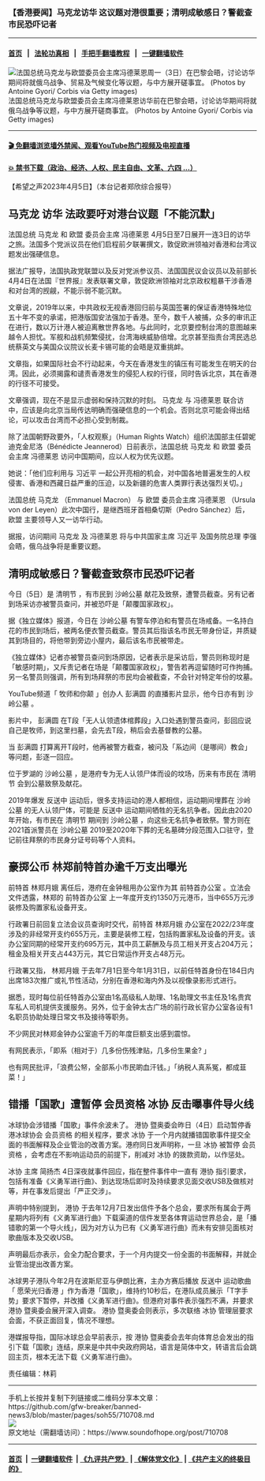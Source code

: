 ### 【香港要闻】马克龙访华 这议题对港很重要；清明成敏感日？警截查市民恐吓记者
------------------------

#### [首页](https://github.com/gfw-breaker/banned-news3/blob/master/README.md) &nbsp;&nbsp;|&nbsp;&nbsp; [法轮功真相](https://github.com/begood0513/basic/blob/master/README.md)  &nbsp;&nbsp;|&nbsp;&nbsp; [手把手翻墙教程](https://github.com/gfw-breaker/guides/wiki)  &nbsp;&nbsp;|&nbsp;&nbsp; [一键翻墙软件](https://github.com/gfw-breaker/nogfw/blob/master/README.md)  



<div><img alt="法国总统马克龙与欧盟委员会主席冯德莱恩周一（3日）在巴黎会晤，讨论访华期间将就俄乌战争、贸易及气候变化等议题，与中方展开磋事宜。 (Photos by Antoine Gyori/ Corbis via Getty images)" src="https://img.soundofhope.org/2023-04/1400811342-crop-1680606244640.jpg"/>
<br/><figcaption class="caption">
 法国总统马克龙与欧盟委员会主席冯德莱恩访华前在巴黎会晤，讨论访华期间将就俄乌战争等议题，与中方展开磋商事宜。 (Photos by Antoine Gyori/ Corbis via Getty images)
</figcaption></div><hr/>

#### [ 🎬  免翻墙浏览墙外禁闻、观看YouTube热门视频及电视直播](https://github.com/gfw-breaker/HelloWorld)

#### [ 💥  禁书下载（政治、经济、人权、民主自由、文革、六四 ...）](https://github.com/gfw-breaker/books/blob/master/README.md)

<div><div class="Content__Wrapper sc-1bvya0-0 elmmKw article_body" data-checkusr="" itemprop="articleBody">
 <div id="post_place_1">
 </div>
 <p class="meta-top">
  <span class="meta">
   【希望之声2023年4月5日】（本台记者郑欣综合报导）
  </span>
 </p>
 <h2>
  <strong>
   <ok href="/term/29794">
    马克龙
   </ok>
   访华 法政要吁对港台议题「不能沉默」
  </strong>
 </h2>
 <p>
  法国总统
  <ok href="/term/29794">
   马克龙
  </ok>
  和
  <ok href="/term/2689">
   欧盟
  </ok>
  委员会主席
  <ok href="/term/144828">
   冯德莱恩
  </ok>
  4月5日至7日展开一连3日的访华之旅。法国多个党派议员在他们启程前夕联署撰文，敦促欧洲领袖对香港和台湾议题发出强硬信息。
 </p>
 <p>
  据法广报导，法国执政党联盟以及反对党派参议员、法国国民议会议员以及前部长4月4日在法国『世界报』发表联署文章，敦促欧洲领袖对北京政权粗暴干涉香港和对台湾的觊觎，不能示弱不能沉默。
 </p>
 <p>
  文章说，2019年以来，中共政权无视香港回归前与英国签署的保证香港特殊地位五十年不变的承诺，把港版国安法强加于香港。至今，数千人被捕，众多的审讯正在进行，数以万计港人被迫离散世界各地。与此同时，北京要控制台湾的意图越来越令人担忧。军舰和战机频繁侵扰，台湾海峡威胁倍增。北京甚至指责台湾民选总统蔡英文与美国众议院议长麦卡锡可能的会晤是双重挑衅。
 </p>
 <p>
  文章指，如果国际社会不行动起来，今天在香港发生的镇压有可能发生在明天的台湾。因此，必须揭露和谴责香港发生的侵犯人权的行径，同时告诉北京，其在香港的行径不可接受。
 </p>
 <p>
  文章强调，现在不是显示虚弱和保持沉默的时刻。
  <ok href="/term/29794">
   马克龙
  </ok>
  与
  <ok href="/term/144828">
   冯德莱恩
  </ok>
  联合访中，应该是向北京当局传达明确而强硬信息的一个机会。否则北京可能会得出结论，可以攻击台湾而不必担心受到制裁。
 </p>
 <p>
  除了法国朝野政要外，「人权观察」（Human Rights Watch）组织法国部主任碧妮迪克金尼洛（Bénédicte Jeannerod）日前表示，法国总统
  <ok href="/term/29794">
   马克龙
  </ok>
  和
  <ok href="/term/2689">
   欧盟
  </ok>
  委员会主席
  <ok href="/term/144828">
   冯德莱恩
  </ok>
  访问中国期间，应以人权为优先议题。
 </p>
 <p>
  她说：「他们应利用与
  <ok href="/term/1063">
   习近平
  </ok>
  一起公开亮相的机会，对中国各地普遍发生的人权侵害、香港和西藏日益严重的压迫，以及新疆的危害人类罪行表达强烈关切。」
 </p>
 <p>
  法国总统
  <ok href="/term/29794">
   马克龙
  </ok>
  （Emmanuel Macron） 与
  <ok href="/term/2689">
   欧盟
  </ok>
  委员会主席
  <ok href="/term/144828">
   冯德莱恩
  </ok>
  （Ursula von der Leyen）此次中国行，是继西班牙首相桑切斯（Pedro Sánchez）后，
  <ok href="/term/2689">
   欧盟
  </ok>
  主要领导人又一访华行动。
 </p>
 <p>
  据报，访问期间
  <ok href="/term/29794">
   马克龙
  </ok>
  及
  <ok href="/term/144828">
   冯德莱恩
  </ok>
  将与中共国家主席
  <ok href="/term/1063">
   习近平
  </ok>
  及国务院总理
  <ok href="/term/14244">
   李强
  </ok>
  会晤，俄乌战争将是重要议题。
 </p>
 <h2>
  <strong>
   清明成敏感日？警截查致祭市民恐吓记者
  </strong>
 </h2>
 <p>
  今日（5日）是
  <ok href="/term/4904">
   清明节
  </ok>
  ，有市民到
  <ok href="/term/856913">
   沙岭公墓
  </ok>
  献花及致祭，遭警员截查。另有记者到场采访亦被警员查问，并被恐吓是「颠覆国家政权」。
 </p>
 <p>
  据《独立媒体》报道，今日在
  <ok href="/term/856913">
   沙岭公墓
  </ok>
  有警车停泊和有警员在场戒备。一名持白花的市民到场后，被两名便衣警员截查。警员其后指该名市民无带身份证，并质疑其到场目的，将他带到旁边小屋内，最后该名市民被带走。
 </p>
 <p>
  《独立媒体》记者亦被警员查问到场原因，记者表示是采访后，警员则称现时是「敏感时期」，又斥责记者在场是「颠覆国家政权」，警告若再逗留随时可作拘捕。另一名警员则强调，所有到场拜祭的市民均会被截查，不会针对特定年份的坟墓。
 </p>
 <p>
  YouTube频道「
  <ok href="/term/856916">
   牧师和你颠
  </ok>
  」创办人
  <ok href="/term/800373">
   彭满圆
  </ok>
  的直播影片显示，他今日亦有到
  <ok href="/term/856913">
   沙岭公墓
  </ok>
  。
 </p>
 <p>
  影片中，
  <ok href="/term/800373">
   彭满圆
  </ok>
  在T段「无人认领遗体棺葬段」入口处遇到警员查问，彭回应说自己是牧师，到这里扫墓，会先去T段，稍后会去基督教的公墓。
 </p>
 <p>
  当
  <ok href="/term/800373">
   彭满圆
  </ok>
  打算离开T段时，他再被警方截查，被问及「系边间（是哪间）教会」等问题，彭逐一回应。
 </p>
 <p>
  位于罗湖的
  <ok href="/term/856913">
   沙岭公墓
  </ok>
  ，是港府专为无人认领尸体而设的坟场，历来有市民在
  <ok href="/term/4904">
   清明节
  </ok>
  会到公墓致祭及献花。
 </p>
 <p>
  2019年爆发
  <ok href="/term/1010">
   反送中
  </ok>
  运动后，很多支持运动的港人都相信，运动期间埋葬在
  <ok href="/term/856913">
   沙岭公墓
  </ok>
  的无人认领尸体，可能是
  <ok href="/term/1010">
   反送中
  </ok>
  运动期间牺牲的无名抗争者。因此由2020年开始，有市民在
  <ok href="/term/4904">
   清明节
  </ok>
  期间到
  <ok href="/term/856913">
   沙岭公墓
  </ok>
  ，向这些无名抗争者致祭。警方则在2021首派警员在
  <ok href="/term/856913">
   沙岭公墓
  </ok>
  2019至2020年下葬的无名墓碑分段范围入口驻守，登记前往拜祭的市民身分证号码等个人资料。
 </p>
 <h2>
  <strong>
   豪掷公币 林郑前特首办逾千万支出曝光
  </strong>
 </h2>
 <p>
  前特首
  <ok href="/term/2253">
   林郑月娥
  </ok>
  离任后，港府在金钟租用办公室作为其
  <ok href="/term/856919">
   前特首办公室
  </ok>
  。立法会文件透露，林郑的
  <ok href="/term/856919">
   前特首办公室
  </ok>
  上一年度开支约1350万元港币，当中655万元涉装修及购置家私设备开支。
 </p>
 <p>
  行政署日前回复立法会议员查询时交代，前特首
  <ok href="/term/2253">
   林郑月娥
  </ok>
  办公室在2022/23年度涉及的非经常开支约655万元，主要是装修工程，包括购置家私及设备的开支。该办公室同期的经常开支约695万元，其中员工薪酬及与员工相关开支占204万元；租金及相关开支占443万元，其它日常运作开支占48万元。
 </p>
 <p>
  行政署又指，
  <ok href="/term/2253">
   林郑月娥
  </ok>
  于去年7月1日至今年1月31日，以前任特首身份在184日内出席183次推广或礼节性活动，分别在香港和海内外及以视像录影形式进行。
 </p>
 <p>
  据悉，现时每位前任特首办公室由1名高级私人助理、1名助理文书主任及1名贵宾车私人司机提供支援服务。另外，位于金钟太古广场的前行政长官办公室各设有1名职员协助处理日常文书及接待等职务。
 </p>
 <p>
  不少网民对林郑金钟办公室逾千万的年度巨额支出感到震惊。
 </p>
 <p>
  有网民表示，「即系（相对于）几多份伤残津贴，几多份生果金? 」
 </p>
 <p>
  也有网民批评，「浪费公帑，全部系小市民啲血汗钱。」「纳税人真系冤，都成韮菜！」
 </p>
 <h2>
  <strong>
   错播「国歌」遭暂停
   <ok href="/term/642534">
    会员资格
   </ok>
   <ok href="/term/856922">
    冰协
   </ok>
   反击曝事件导火线
  </strong>
 </h2>
 <p>
  冰球协会涉错播「国歌」事件余波未了。
  <ok href="/term/856925">
   港协
  </ok>
  暨奥委会昨日（4日）启动暂停香港冰球协会
  <ok href="/term/642534">
   会员资格
  </ok>
  的相关程序，要求
  <ok href="/term/856922">
   冰协
  </ok>
  于一个月内就播错国歌事件提交全面的书面解释及企业管治的改善方案。港府同日发声明称，一旦
  <ok href="/term/856922">
   冰协
  </ok>
  被暂停
  <ok href="/term/642534">
   会员资格
  </ok>
  ，会考虑在不影响运动员的前提下，削减对
  <ok href="/term/856922">
   冰协
  </ok>
  的拨款资助，以作惩处。
 </p>
 <p>
  <ok href="/term/856922">
   冰协
  </ok>
  主席
  <ok href="/term/856928">
   简扬杰
  </ok>
  4日深夜就事件回应，指在整件事件中一直有
  <ok href="/term/856925">
   港协
  </ok>
  指引要求，包括有准备《义勇军进行曲》、到达现场后即时及持续要求见面交收USB及做核对等，并在事发后提出「严正交涉」。
 </p>
 <p>
  声明中特别提到，
  <ok href="/term/856925">
   港协
  </ok>
  于去年12月7日发出信件予各个总会，要求所有属会于两星期内将列有《义勇军进行曲》下载渠道的信件发至各体育运动世界总会，是「播错歌的第一个导火线」，因为对方认为已有《义勇军进行曲》而未有安排见面核对歌曲版本及交收USB。
 </p>
 <p>
  声明最后亦表示，会全力配合要求，于一个月内提交一份全面的书面解释，并就企业管治提出改善方案。
 </p>
 <p>
  冰球男子港队今年2月在波斯尼亚与伊朗比赛，主办方赛后播放
  <ok href="/term/1010">
   反送中
  </ok>
  运动歌曲「
  <ok href="/term/147948">
   愿荣光归香港
  </ok>
  」作为香港「国歌」，维持约10秒后，在港队成员展示「T字手势」要求下暂停，并改播《义勇军进行曲》。但港府对事件表示强烈不满，并要求
  <ok href="/term/856925">
   港协
  </ok>
  暨奥委会展开深入调查。
  <ok href="/term/856925">
   港协
  </ok>
  暨奥委会则表示，多次联络
  <ok href="/term/856922">
   冰协
  </ok>
  管理层要求会面，不获正面回复，情况不理想。
 </p>
 <p>
  港媒报导指，国际冰球总会早前表示，按
  <ok href="/term/856925">
   港协
  </ok>
  暨奥委会去年向体育总会发出的指引下载「国歌」连结，原来是中共中央政府网站，语言是简体中文，转语言后会跳回主页，根本无法下载《义勇军进行曲》。
 </p>
 <p class="meta-btm">
  责任编辑：林莉
 </p>
</div>
</div>
<hr/>
手机上长按并复制下列链接或二维码分享本文章：<br/>
https://github.com/gfw-breaker/banned-news3/blob/master/pages/soh55/710708.md <br/>
<a href='https://github.com/gfw-breaker/banned-news3/blob/master/pages/soh55/710708.md'><img src='https://github.com/gfw-breaker/banned-news3/blob/master/pages/soh55/710708.md.png'/></a> <br/>
原文地址（需翻墙访问）：https://www.soundofhope.org/post/710708


------------------------
#### [首页](https://github.com/gfw-breaker/banned-news3/blob/master/README.md) &nbsp;|&nbsp; [一键翻墙软件](https://github.com/gfw-breaker/nogfw/blob/master/README.md) &nbsp;| [《九评共产党》](https://github.com/gfw-breaker/9ping.md/blob/master/README.md#九评之一评共产党是什么) | [《解体党文化》](https://github.com/gfw-breaker/jtdwh.md/blob/master/README.md) | [《共产主义的终极目的》](https://github.com/gfw-breaker/gczydzjmd.md/blob/master/README.md)


<img src='http://gfw-breaker.win/banned-news3/pages/soh55/710708.md' width='0px' height='0px'/>
